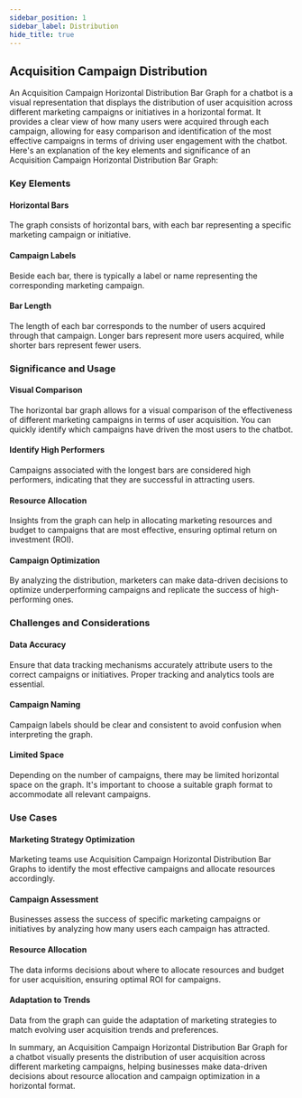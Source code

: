 ```yaml
---
sidebar_position: 1
sidebar_label: Distribution
hide_title: true
---
```


## Acquisition Campaign Distribution

An Acquisition Campaign Horizontal Distribution Bar Graph for a chatbot is a visual representation that displays the distribution of user acquisition across different marketing campaigns or initiatives in a horizontal format. It provides a clear view of how many users were acquired through each campaign, allowing for easy comparison and identification of the most effective campaigns in terms of driving user engagement with the chatbot. Here's an explanation of the key elements and significance of an Acquisition Campaign Horizontal Distribution Bar Graph:

### Key Elements

#### Horizontal Bars

The graph consists of horizontal bars, with each bar representing a specific marketing campaign or initiative.

#### Campaign Labels

Beside each bar, there is typically a label or name representing the corresponding marketing campaign.

#### Bar Length

The length of each bar corresponds to the number of users acquired through that campaign. Longer bars represent more users acquired, while shorter bars represent fewer users.

### Significance and Usage

#### Visual Comparison

The horizontal bar graph allows for a visual comparison of the effectiveness of different marketing campaigns in terms of user acquisition. You can quickly identify which campaigns have driven the most users to the chatbot.

#### Identify High Performers

Campaigns associated with the longest bars are considered high performers, indicating that they are successful in attracting users.

#### Resource Allocation

Insights from the graph can help in allocating marketing resources and budget to campaigns that are most effective, ensuring optimal return on investment (ROI).

#### Campaign Optimization

By analyzing the distribution, marketers can make data-driven decisions to optimize underperforming campaigns and replicate the success of high-performing ones.

### Challenges and Considerations

#### Data Accuracy

Ensure that data tracking mechanisms accurately attribute users to the correct campaigns or initiatives. Proper tracking and analytics tools are essential.

#### Campaign Naming

Campaign labels should be clear and consistent to avoid confusion when interpreting the graph.

#### Limited Space

Depending on the number of campaigns, there may be limited horizontal space on the graph. It's important to choose a suitable graph format to accommodate all relevant campaigns.

### Use Cases

#### Marketing Strategy Optimization

Marketing teams use Acquisition Campaign Horizontal Distribution Bar Graphs to identify the most effective campaigns and allocate resources accordingly.

#### Campaign Assessment

Businesses assess the success of specific marketing campaigns or initiatives by analyzing how many users each campaign has attracted.

#### Resource Allocation

The data informs decisions about where to allocate resources and budget for user acquisition, ensuring optimal ROI for campaigns.

#### Adaptation to Trends

Data from the graph can guide the adaptation of marketing strategies to match evolving user acquisition trends and preferences.

In summary, an Acquisition Campaign Horizontal Distribution Bar Graph for a chatbot visually presents the distribution of user acquisition across different marketing campaigns, helping businesses make data-driven decisions about resource allocation and campaign optimization in a horizontal format.